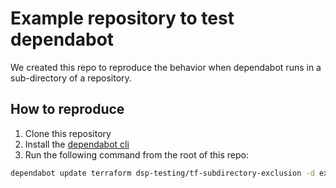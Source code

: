 # Example repository to test dependabot

We created this repo to reproduce the behavior when dependabot runs in a sub-directory of a repository.

## How to reproduce

1. Clone this repository
2. Install the [dependabot cli](https://github.com/dependabot/cli?tab=readme-ov-file#installation)
3. Run the following command from the root of this repo:

```bash
dependabot update terraform dsp-testing/tf-subdirectory-exclusion -d examples/basic
```
